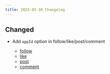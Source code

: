 ```yaml
---
title: 2023-03-10 Changelog
---
```


## Changed

- Add `appId` option in follow/like/post/comment

  - [follow](/api/connection/set-follow-relationship#init-cyberconnect)
  - [like](/api/connection/like-content#init-cyberconnect)
  - [post](/api/content/publish-post#init-cyberconnect)
  - [comment](/api/content/publish-comment#init-cyberconnect)
